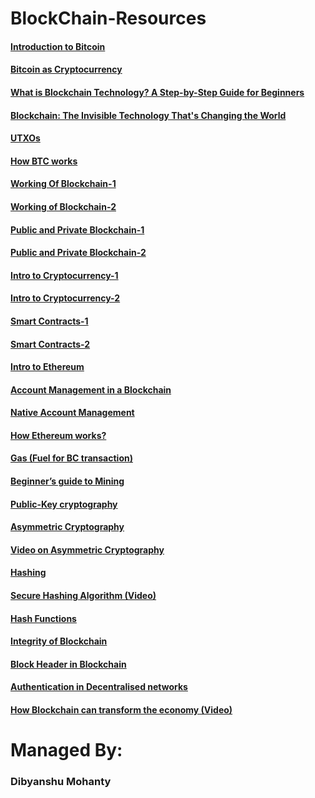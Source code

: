 # BlockChain-Resources

#### [Introduction to Bitcoin](https://bitcoin.org/bitcoin.pdf)

#### [Bitcoin as Cryptocurrency](https://queue.acm.org/detail.cfm?id=3136559) 

#### [What is Blockchain Technology? A Step-by-Step Guide for Beginners](https://blockgeeks.com/guides/what-is-blockchain-technology/)

#### [Blockchain: The Invisible Technology That's Changing the World](https://www.pcmag.com/news/blockchain-the-invisible-technology-thats-changing-the-world)

#### [UTXOs](https://smithandcrown.com/glossary/unspent-transaction-outputs-utxo/) 

#### [How BTC works](https://www.ccn.com/bitcoin-cash-pools-the-majority-of-bitcoin-sv-blocks-are-mined-by-unknown-yes-really/) 

#### [Working Of Blockchain-1](https://medium.com/blockchain-review/how-does-the-blockchain-work-for-dummies-explained-simply-9f94d386e093)

#### [Working of Blockchain-2](https://onezero.medium.com/how-does-the-blockchain-work-98c8cd01d2ae)

#### [Public and Private Blockchain-1](https://blog.ethereum.org/2015/08/07/on-public-and-private-blockchains/)

#### [Public and Private Blockchain-2](https://www.coindesk.com/learn/blockchain-101/what-is-blockchain-technology)

#### [Intro to Cryptocurrency-1](https://cointelegraph.com/bitcoin-for-beginners/what-is-cryptocurrency#accept-as-payment-for-business)

#### [Intro to Cryptocurrency-2](https://blockgeeks.com/guides/what-is-cryptocurrency/)

#### [Smart Contracts-1](https://blockgeeks.com/guides/smart-contracts/)

#### [Smart Contracts-2](https://ethereum.org/en/whitepaper/)

#### [Intro to Ethereum](https://ethdocs.org/en/latest/introduction/what-is-ethereum.html)

#### [Account Management in a Blockchain](https://ethdocs.org/en/latest/account-management.html)

#### [Native Account Management](https://geth.ethereum.org/docs/dapp/native-accounts)

#### [How Ethereum works?](https://www.coindesk.com/learn/ethereum-101/how-ethereum-works)

#### [Gas (Fuel for BC transaction)](https://ethereum.stackexchange.com/questions/3/what-is-meant-by-the-term-gas)

#### [Beginner’s guide to Mining](https://blockgeeks.com/guides/proof-of-work-vs-proof-of-stake/)

#### [Public-Key cryptography](https://www.globalsign.com/en/ssl-information-center/what-is-public-key-cryptography)

#### [Asymmetric Cryptography](https://searchsecurity.techtarget.com/definition/asymmetric-cryptography) 

#### [Video on Asymmetric Cryptography](https://www.youtube.com/watch?v=GSIDS_lvRv4)

#### [Hashing](https://blockgeeks.com/guides/what-is-hashing/)

#### [Secure Hashing Algorithm (Video)](https://www.youtube.com/watch?v=DMtFhACPnTY)

#### [Hash Functions](https://www.cs.hmc.edu/~geoff/classes/hmc.cs070.200101/homework10/hashfuncs.html)

#### [Integrity of Blockchain](https://hbr.org/2017/03/how-safe-are-blockchains-it-depends)

#### [Block Header in Blockchain](https://www.cryptocompare.com/coins/guides/what-is-a-block-header-in-bitcoin/)

#### [Authentication in Decentralised networks](https://arxiv.org/pdf/1706.01730.pdf)

#### [How Blockchain can transform the economy (Video)](https://www.ted.com/talks/bettina_warburg_how_the_blockchain_will_radically_transform_the_economy?utm_campaign=tedspread--b&utm_medium=referral&utm_source=tedcomshare)


# Managed By:

### Dibyanshu Mohanty

